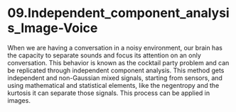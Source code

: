 # 09.Independent_component_analysis_Image-Voice

When we are having a conversation in a noisy environment, our brain has the capacity to
separate sounds and focus its attention on an only conversation. This behavior is known
as the cocktail party problem and can be replicated through independent component
analysis. This method gets independent and non-Gaussian mixed signals, starting from
sensors, and using mathematical and statistical elements, like the negentropy and the
kurtosis it can separate those signals. This process can be applied in images.
